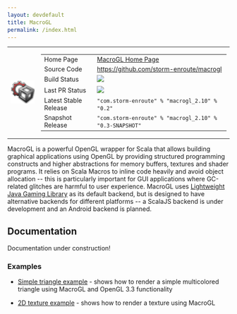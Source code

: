 ```yaml
---
layout: devdefault
title: MacroGL
permalink: /index.html
---
```



<table><tr>

<td><img src="/resources/images/macrogl-96.png"/></td>

<td><table class="summary">
<tr>
  <td>Home Page</td>
  <td><a href="/macrogl/">MacroGL Home Page</a></td>
</tr>
<tr>
  <td>Source Code</td>
  <td><a href="https://github.com/storm-enroute/macrogl">https://github.com/storm-enroute/macrogl</a></td>
</tr>
<tr>
  <td>Build Status</td>
  <td><a href="https://ci.storm-enroute.com:8080/job/public-macrogl/"><img src="https://ci.storm-enroute.com:8080/buildStatus/icon?job=public-macrogl"/></a></td>
</tr>
<tr>
  <td>Last PR Status</td>
  <td><a href="https://travis-ci.org/storm-enroute/macrogl"><img src="https://travis-ci.org/storm-enroute/macrogl.svg?branch=master"></a></td>
</tr>
<tr>
  <td>Latest Stable Release</td>
  <td><code>"com.storm-enroute" % "macrogl_2.10" % "0.2"</code></td>
</tr>
<tr>
  <td>Snapshot Release</td>
  <td><code>"com.storm-enroute" % "macrogl_2.10" % "0.3-SNAPSHOT"</code></td>
</tr>
</table></td>

</tr></table>


MacroGL is a powerful OpenGL wrapper for Scala that allows building graphical applications using OpenGL
by providing structured programming constructs and higher abstractions for memory buffers, textures and shader programs.
It relies on Scala Macros to inline code heavily and avoid object allocation --
this is particularly important for GUI applications where GC-related glitches are harmful to user experience.
MacroGL uses [Lightweight Java Gaming Library](http://lwjgl.org/) as its default backend,
but is designed to have alternative backends for different platforms --
a ScalaJS backend is under development and an Android backend is planned.



## Documentation

Documentation under construction!


### Examples

- [Simple triangle example](/dev/macrogl/triangle) - shows how to render a simple multicolored triangle using MacroGL and OpenGL 3.3 functionality

- [2D texture example](/dev/macrogl/texture2d) - shows how to render a texture using MacroGL
